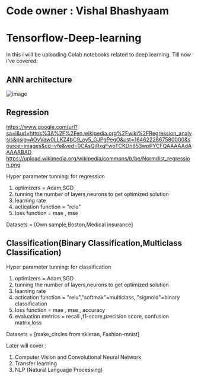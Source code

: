 # Code owner : Vishal Bhashyaam
# Tensorflow-Deep-learning
In this i will be uploading Colab notebooks related to deep learning.
Till now i've covered: 
## ANN architecture

![image](https://user-images.githubusercontent.com/66859648/155835671-fc93a964-d943-4e33-b03f-1f646949f034.png)

## Regression
https://www.google.com/url?sa=i&url=https%3A%2F%2Fen.wikipedia.org%2Fwiki%2FRegression_analysis&psig=AOvVaw0LLKZ4bC9_ov5_GJPgPegO&ust=1646222867580000&source=images&cd=vfe&ved=0CAsQjRxqFwoTCKDn853wpPYCFQAAAAAdAAAAABAD
https://upload.wikimedia.org/wikipedia/commons/b/be/Normdist_regression.png


Hyper parameter tunning: for regression

1. optimizers = Adam,SGD 
2. tunning the number of layers,neurons to get optimized solution
3. learning rate
4. actication function = "relu"
5. loss function = mae , mse

Datasets = [Own sample,Boston,Medical insurance]

## Classification(Binary Classification,Multiclass Classification)

Hyper parameter tunning: for classification

1. optimizers = Adam,SGD 
2. tunning the number of layers,neurons to get optimized solution
3. learning rate
4. actication function = "relu","softmax"=multiclass, "sigmoid"=binary classification
5. loss function = mae , mse , accuracy 
6. evaluation metrics = recall ,f1-score,precision score, confusion matrix,loss


Datasets = [make_circles from skleran, Fashion-mnist]


Later will cover : 
1. Computer Vision and Convolutional Neural Network
2. Transfer learning 
3. NLP (Natural Language Processing)
